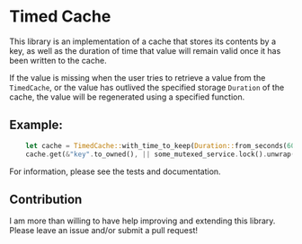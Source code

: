 # Timed Cache

This library is an implementation of a cache that stores its contents by a key, as well as the duration of time that 
value will remain valid once it has been written to the cache.

If the value is missing when the user tries to retrieve a value from the `TimedCache`, or the value has outlived the 
specified storage `Duration` of the cache, the value will be regenerated using a specified function.

## Example:

```rust
    let cache = TimedCache::with_time_to_keep(Duration::from_seconds(60));
    cache.get(&"key".to_owned(), || some_mutexed_service.lock().unwrap().call());
```

For information, please see the tests and documentation.


## Contribution
I am more than willing to have help improving and extending this library. Please leave an issue and/or submit a pull 
request!